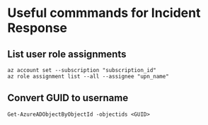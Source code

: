 # Useful commmands for Incident Response

## List user role assignments
```
az account set --subscription "subscription_id"
az role assignment list --all --assignee "upn_name"
```

## Convert GUID to username
```
Get-AzureADObjectByObjectId -objectids <GUID>
```